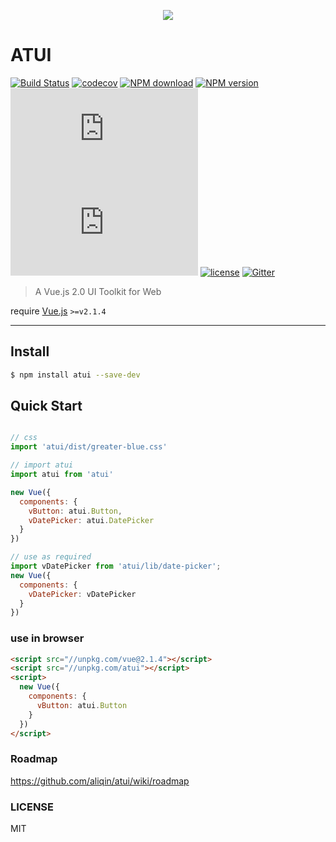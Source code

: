 <p align="center">
  <a href="https://github.com/aliqin/atui" target="blank"><img src="http://img.alicdn.com/tps/TB16WYGPFXXXXX4XXXXXXXXXXXX-400-172.png" /></a>
</p>


# ATUI
[![Build Status](https://travis-ci.org/aliqin/atui.svg?branch=dev)](https://travis-ci.org/aliqin/atui)
[![codecov](https://codecov.io/gh/aliqin/atui/branch/dev/graph/badge.svg)](https://codecov.io/gh/aliqin/atui/branch/dev)
[![NPM download][npmdl-image]][npm-url]
[![NPM version][npm-image]][npm-url]
[![gzip size:JS][gzipjs-image]][npm-url]
[![gzip size:css][gzipcss-image]][npm-url]
[![license][license-image]][npm-url]
[![Gitter](https://badges.gitter.im/aliqin/atui.svg)](https://gitter.im/aliqin/atui?utm_source=badge&utm_medium=badge&utm_campaign=pr-badge)

[npmdl-image]: https://img.shields.io/npm/dm/atui.svg
[npm-image]: https://img.shields.io/npm/v/atui.svg?style=flat
[gzipjs-image]: http://img.badgesize.io/https://unpkg.com/atui/dist/atui.js?compression=gzip&label=gzip%20size:%20JS
[gzipcss-image]: http://img.badgesize.io/https://unpkg.com/atui/dist/greater-blue.css?compression=gzip&label=gzip%20size:%20CSS
[npm-url]: https://www.npmjs.com/package/atui
[license-image]: https://img.shields.io/badge/license-MIT-blue.svg

> A Vue.js 2.0 UI Toolkit for Web

require [Vue.js](http://vuejs.org/) `>=v2.1.4`

--------





## Install

```bash
$ npm install atui --save-dev
```


## Quick Start
```js

// css
import 'atui/dist/greater-blue.css'

// import atui
import atui from 'atui'

new Vue({
  components: {
    vButton: atui.Button,
    vDatePicker: atui.DatePicker
  }
})

// use as required
import vDatePicker from 'atui/lib/date-picker';
new Vue({
  components: {
    vDatePicker: vDatePicker
  }
})

```

### use in browser

```html
<script src="//unpkg.com/vue@2.1.4"></script>
<script src="//unpkg.com/atui"></script>
<script>
  new Vue({
    components: {
      vButton: atui.Button
    }
  })
</script>
```

### Roadmap
https://github.com/aliqin/atui/wiki/roadmap

### LICENSE
MIT
